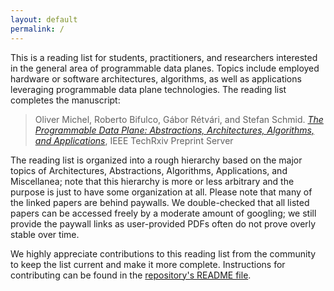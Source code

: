 ```yaml
---
layout: default
permalink: /
---
```


This is a reading list for students, practitioners, and researchers interested in the general area of programmable data planes. Topics include employed hardware or software architectures, algorithms, as well as applications leveraging programmable data plane technologies. The reading list completes the manuscript:

> Oliver Michel, Roberto Bifulco, Gábor Rétvári, and Stefan Schmid. *[The Programmable Data Plane: Abstractions, Architectures, Algorithms, and Applications](https://www.techrxiv.org/articles/preprint/The_Programmable_Data_Plane_Abstractions_Architectures_Algorithms_and_Applications/12894677)*, IEEE TechRxiv Preprint Server

The reading list is organized into a rough hierarchy based on the major topics of Architectures, Abstractions, Algorithms, Applications, and Miscellanea; note that this hierarchy is more or less arbitrary and the purpose is just to have some organization at all. Please note that many of the linked papers are behind paywalls. We double-checked that all listed papers can be accessed freely by a moderate amount of googling; we still provide the paywall links as user-provided PDFs often do not prove overly stable over time. 

We highly appreciate contributions to this reading list from the community to keep the list current and make it more complete. Instructions for contributing can be found in the [repository's README file](https://github.com/programmabledataplanereview/programmabledataplanereview.github.io).